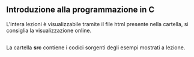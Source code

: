 ## Introduzione alla programmazione in C

L'intera lezioni è visualizzabile tramite il file html presente nella cartella, si consiglia la visualizzazione online.
##
La cartella **src** contiene i codici sorgenti degli esempi mostrati a lezione.
